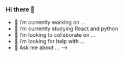### Hi there 👋
- 🔭 I’m currently working on ...
- 🌱 I’m currently studying React and python
- 👯 I’m looking to collaborate on ...
- 🤔 I’m looking for help with ...
- 💬 Ask me about ...
-->
